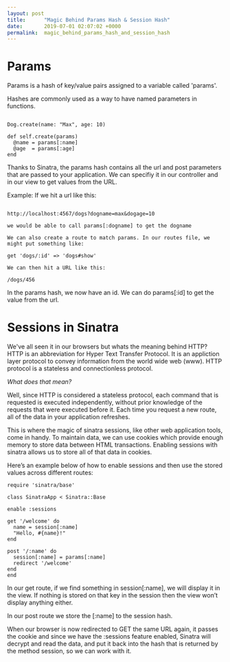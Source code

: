 ```yaml
---
layout: post
title:      "Magic Behind Params Hash & Session Hash"
date:       2019-07-01 02:07:02 +0000
permalink:  magic_behind_params_hash_and_session_hash
---
```


# Params

Params is a hash of key/value pairs assigned to a variable called 'params'.  

Hashes are commonly used as a way to have named parameters in functions.
```

Dog.create(name: "Max", age: 10)

def self.create(params)
  @name = params[:name]
  @age  = params[:age]
end
```

Thanks to Sinatra, the params hash contains all the url and post parameters that are passed to your application. We can specifiy it in our controller and in our view to get values from the URL.

Example: If we hit a url like this:

```

http://localhost:4567/dogs?dogname=max&dogage=10

we would be able to call params[:dogname] to get the dogname

We can also create a route to match params. In our routes file, we might put something like:

get 'dogs/:id' => 'dogs#show'

We can then hit a URL like this:

/dogs/456
```

In the params hash, we now have an id. We can do params[:id] to get the value from the url.

# Sessions in Sinatra
We've all seen it in our browsers but whats the meaning behind HTTP? HTTP is an abbreviation for Hyper Text Transfer Protocol. It is an appliction layer protocol to convey information from the world wide web (www). HTTP protocol is a stateless and connectionless protocol. 

*What does that mean?*

Well, since HTTP is considered  a stateless protocol, each command that is requested  is executed independently, without prior knowledge of the requests that were executed before it. Each time you request a new route, all of the data in your application refreshes.

This is where the magic of sinatra sessions, like other web application tools, come in handy. To maintain data, we can use cookies which provide enough memory to store data between HTML transactions. Enabling sessions with sinatra allows us to store all of that data in cookies.  

Here’s an example below of how to enable sessions and then use the stored values across different routes:

```
require 'sinatra/base'

class SinatraApp < Sinatra::Base

enable :sessions

get '/welcome' do
  name = session[:name]
  "Hello, #{name}!"
end

post '/:name' do
  session[:name] = params[:name]
  redirect '/welcome'
end
end
```

In our get route, if we find something in session[:name], we will display it in the view. If nothing is stored on that key in the session then the view won’t display anything either.

In our post route we store the [:name] to the session hash.

When our browser is now redirected to GET the same URL again, it passes the cookie and since we have the :sessions feature enabled, Sinatra will decrypt and read the data, and put it back into the hash that is returned by the method session, so we can work with it.





